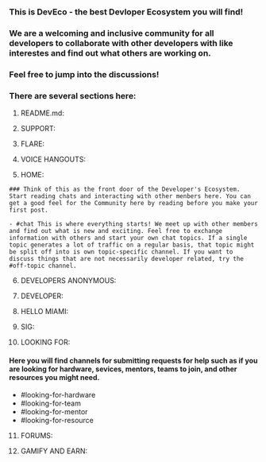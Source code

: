  ### This is DevEco - the best Devloper Ecosystem you will find!

 ### We are a welcoming and inclusive community for all developers to collaborate with other developers with like interestes and find out what others are working on. 

 ### Feel free to jump into the discussions!

 ### There are several sections here:

   1. README.md:

   2. SUPPORT:

   3. FLARE:

   4. VOICE HANGOUTS:

   5. HOME:

    ### Think of this as the front door of the Developer's Ecosystem. Start reading chats and interacting with other menbers here. You can get a good feel for the Community here by reading before you make your first post.

    - #chat This is where everything starts! We meet up with other members and find out what is new and exciting. Feel free to exchange information with others and start your own chat topics. If a single topic generates a lot of traffic on a regular basis, that topic might be split off into is own topic-specific channel. If you want to discuss things that are not necessarily developer related, try the #off-topic channel.

   6. DEVELOPERS ANONYMOUS:

   7. DEVELOPER:

   8. HELLO MIAMI:

   9. SIG:

   10. LOOKING FOR:

   #### Here you will find channels for submitting requests for help such as if you are looking for hardware, sevices, mentors, teams to join, and other resources you might need.

   - #looking-for-hardware
   - #looking-for-team
   - #looking-for-mentor
   - #looking-for-resource

   11. FORUMS:

   12. GAMIFY AND EARN:


